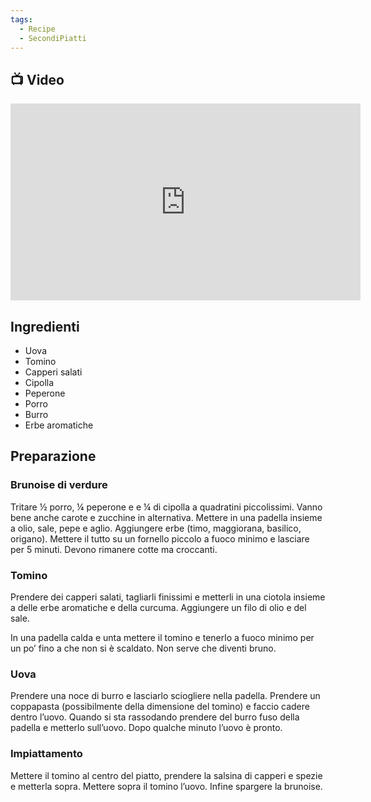 ```yaml
---
tags:
  - Recipe
  - SecondiPiatti
---
```

## 📺 Video

<div class="iframe-container">
  <iframe width="560" height="315" src="https://www.youtube.com/embed/V_OubxsfC2o" title="YouTube video player" frameborder="0" allow="accelerometer; autoplay; clipboard-write; encrypted-media; gyroscope; picture-in-picture" allowfullscreen></iframe>
</div>

## Ingredienti

-   Uova
-   Tomino
-   Capperi salati
-   Cipolla
-   Peperone
-   Porro
-   Burro
-   Erbe aromatiche

## Preparazione

### Brunoise di verdure

Tritare ½ porro, ¼ peperone e e ¼ di cipolla a quadratini piccolissimi. Vanno bene anche carote e zucchine in alternativa. Mettere in una padella insieme a olio, sale, pepe e aglio. Aggiungere erbe (timo, maggiorana, basilico, origano). Mettere il tutto su un fornello piccolo a fuoco minimo e lasciare per 5 minuti. Devono rimanere cotte ma croccanti.

### Tomino

Prendere dei capperi salati, tagliarli finissimi e metterli in una ciotola insieme a delle erbe aromatiche e della curcuma. Aggiungere un filo di olio e del sale.

In una padella calda e unta mettere il tomino e tenerlo a fuoco minimo per un po’ fino a che non si è scaldato. Non serve che diventi bruno.

### Uova

Prendere una noce di burro e lasciarlo sciogliere nella padella. Prendere un coppapasta (possibilmente della dimensione del tomino) e faccio cadere dentro l’uovo. Quando si sta rassodando prendere del burro fuso della padella e metterlo sull’uovo. Dopo qualche minuto l’uovo è pronto.

### Impiattamento

Mettere il tomino al centro del piatto, prendere la salsina di capperi e spezie e metterla sopra. Mettere sopra il tomino l’uovo. Infine spargere la brunoise.


